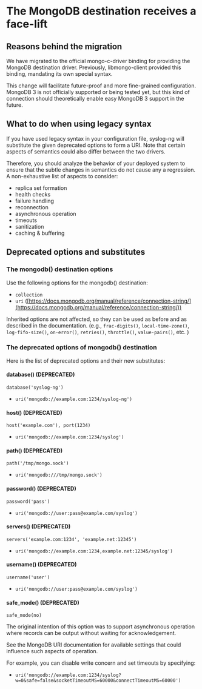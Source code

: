 # The MongoDB destination receives a face-lift

## Reasons behind the migration

We have migrated to the official mongo-c-driver binding for providing the
MongoDB destination driver.
Previously, libmongo-client provided this binding,
mandating its own special syntax.

This change will facilitate future-proof and more fine-grained configuration.
MongoDB 3 is not officially supported or being tested yet,
but this kind of connection should
theoretically enable easy MongoDB 3 support in the future.

## What to do when using legacy syntax

If you have used legacy syntax in your configuration file,
syslog-ng will substitute the given deprecated options to form a URI.
Note that certain aspects of semantics could also differ
between the two drivers.

Therefore, you should analyze the behavior of your deployed system to ensure
that the subtle changes in semantics do not cause any a regression.
A non-exhaustive list of aspects to consider:

* replica set formation
* health checks
* failure handling
* reconnection
* asynchronous operation
* timeouts
* sanitization
* caching & buffering

## Deprecated options and substitutes

### The mongodb() destination options

Use the following options for the mongodb() destination:

* `collection`
* `uri`
  ([https://docs.mongodb.org/manual/reference/connection-string/](https://docs.mongodb.org/manual/reference/connection-string/))

Inherited options are not affected, so they can be used as before and
as described in the documentation.
(e.g.,
`frac-digits()`,
`local-time-zone()`,
`log-fifo-size()`,
`on-error()`,
`retries()`,
`throttle()`,
`value-pairs()`,
etc.
)

### The deprecated options of mongodb() destination

Here is the list of deprecated options and their new substitutes:

#### database() (DEPRECATED)
`database('syslog-ng')`

* `uri('mongodb://example.com:1234/syslog-ng')`

#### host() (DEPRECATED)
`host('example.com'), port(1234)`

* `uri('mongodb://example.com:1234/syslog')`

#### path() (DEPRECATED)
`path('/tmp/mongo.sock')`

* `uri('mongodb:///tmp/mongo.sock')`

#### password() (DEPRECATED)
`password('pass')`

* `uri('mongodb://user:pass@example.com/syslog')`

#### servers() (DEPRECATED)
`servers('example.com:1234', 'example.net:12345')`

* `uri('mongodb://example.com:1234,example.net:12345/syslog')`

#### username() (DEPRECATED)
`username('user')`

* `uri('mongodb://user:pass@example.com/syslog')`

#### safe_mode() (DEPRECATED)
`safe_mode(no)`

The original intention of this option was to support asynchronous operation
where records can be output without waiting for acknowledgement.

See the MongoDB URI documentation for available settings
that could influence such aspects of operation.

For example, you can disable write concern and set timeouts by specifying:

* `uri('mongodb://example.com:1234/syslog?w=0&safe=false&socketTimeoutMS=60000&connectTimeoutMS=60000')`
